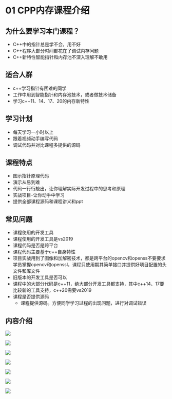 # 01 CPP内存课程介绍

## 为什么要学习本门课程？
+ C++中的指针总是学不会，用不好
+ C++程序大部分时间都花在了调试内存问题　
+ C++新特性智能指针和内存池不深入理解不敢用

## 适合人群
+ c++学习指针有困难的同学
+ 工作中用到智能指针和内存池技术，或者做技术储备
+ 学习c++11、14、17、20的内存新特性

## 学习计划
+ 每天学习一小时以上
+ 跟着视频动手编写代码
+ 调试代码并对比课程多提供的源码

## 课程特点
+ 图示指针原理代码
+ 演示从易到难
+ 代码一行行敲出，让你理解实际开发过程中的思考和原理
+ 实战项目-让你动手中学习
+ 提供全部课程源码和课程讲义和ppt

## 常见问题
+ 课程使用的开发工具
+ 课程使用的开发工具是vs2019
+ 课程代码是否是跨平台
+ 课程代码主要基于c++自身特性
+ 项目实战用到了图像和加解密技术，都是跨平台的opencv和openss不要要求学员掌握opencv和openssl，课程只使用期其简单接口并提供好项目配置的头文件和库文件
+ 旧版本的开发工具是否可以
+ 课程中的大部分代码是c++11，绝大部分开发工具都支持，其中c++14、17要比较新的工具支持，c++20需要vs2019
+ 课程是否提供源码
    - 课程提供源码。方便同学学习过程的出现问题，进行对调试错误

## 内容介绍
![](https://cdn.nlark.com/yuque/0/2025/png/33636091/1755184027522-44da1909-00c9-468b-bdbd-6c06d6fb364f.png)

![](https://cdn.nlark.com/yuque/0/2025/png/33636091/1755184069471-3e90c3e4-ef37-46f8-a04b-d0e591fcd4c3.png)

![](https://cdn.nlark.com/yuque/0/2025/png/33636091/1755184082568-de473dd5-bc16-4d29-883c-a80e4f40d4a4.png)

![](https://cdn.nlark.com/yuque/0/2025/png/33636091/1755184093118-14b63903-2022-4124-a046-9b4ea619b52e.png)

![](https://cdn.nlark.com/yuque/0/2025/png/33636091/1755184107118-25bd8dcb-652d-426d-8feb-7ffb451b9abe.png)

![](https://cdn.nlark.com/yuque/0/2025/png/33636091/1755184135101-5b09be7f-d4b7-4468-a4c8-165ff1527cb7.png)

![](https://cdn.nlark.com/yuque/0/2025/jpeg/33636091/1755184144626-fb1045ad-6a06-4924-9de1-462ed661e830.jpeg)

